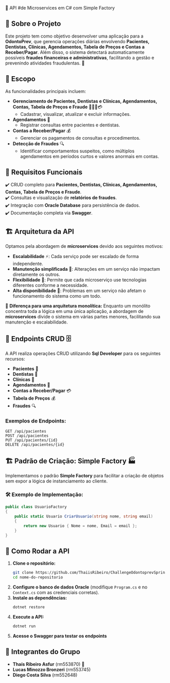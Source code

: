  📌 API #de Microservices em C# com Simple Factory

## 📖 Sobre o Projeto
Este projeto tem como objetivo desenvolver uma aplicação para a **OdontoPrev**, que gerencia operações diárias envolvendo **Pacientes, Dentistas, Clínicas, Agendamentos, Tabela de Preços e Contas a Receber/Pagar**. Além disso, o sistema detectará automaticamente possíveis **fraudes financeiras e administrativas**, facilitando a gestão e prevenindo atividades fraudulentas. 🚀

## 📐 Escopo
As funcionalidades principais incluem:
- **Gerenciamento de Pacientes, Dentistas e Clínicas, Agendamentos, Contas, Tabela de Preços e Fraude** 🏥👨‍⚕️💳
  - Cadastrar, visualizar, atualizar e excluir informações.
- **Agendamentos** 📅
  - Registrar consultas entre pacientes e dentistas.
- **Contas a Receber/Pagar** 💰
  - Gerenciar os pagamentos de consultas e procedimentos.
- **Detecção de Fraudes** 🔍
  - Identificar comportamentos suspeitos, como múltiplos agendamentos em períodos curtos e valores anormais em contas.

## 📝 Requisitos Funcionais
✔️ CRUD completo para **Pacientes, Dentistas, Clínicas, Agendamentos, Contas, Tabela de Preços e Fraude**.  
✔️ Consultas e visualização de **relatórios de fraudes**.  
✔️ Integração com **Oracle Database** para persistência de dados.  
✔️ Documentação completa via **Swagger**.  

## 🏗️ Arquitetura da API
Optamos pela abordagem de **microservices** devido aos seguintes motivos:
- **Escalabilidade** ⚡: Cada serviço pode ser escalado de forma independente.
- **Manutenção simplificada** 🔧: Alterações em um serviço não impactam diretamente os outros.
- **Flexibilidade** 🔀: Permite que cada microserviço use tecnologias diferentes conforme a necessidade.
- **Alta disponibilidade** 📡: Problemas em um serviço não afetam o funcionamento do sistema como um todo.

🔹 **Diferença para uma arquitetura monolítica:** Enquanto um monólito concentra toda a lógica em uma única aplicação, a abordagem de **microservices** divide o sistema em várias partes menores, facilitando sua manutenção e escalabilidade.

## 📌 Endpoints CRUD 🗄️
A API realiza operações CRUD utilizando **Sql Developer** para os seguintes recursos:
- **Pacientes** 👤
- **Dentistas** 🦷
- **Clínicas** 🏥
- **Agendamentos** 📅
- **Contas a Receber/Pagar** 💳
- **Tabela de Preços** 💰
- **Fraudes** 🔍

### Exemplos de Endpoints:
```http
GET /api/pacientes
POST /api/pacientes
PUT /api/pacientes/{id}
DELETE /api/pacientes/{id}
```

## 🏗️ Padrão de Criação: Simple Factory 🏭
Implementamos o padrão **Simple Factory** para facilitar a criação de objetos sem expor a lógica de instanciamento ao cliente.

### 🛠 Exemplo de Implementação:
```csharp
public class UsuarioFactory
{
    public static Usuario CriarUsuario(string nome, string email)
    {
        return new Usuario { Nome = nome, Email = email };
    }
}
```


## 🚀 Como Rodar a API
1. **Clone o repositório:**
   ```sh
   git clone https://github.com/ThaiisRibeiro/ChallengeOdontoprevSprint3.git
   cd nome-do-repositorio
   ```
2. **Configure o banco de dados Oracle** (modifique `Program.cs` e no  `Context.cs`  com as credenciais corretas).
3. **Instale as dependências:**
   ```sh
   dotnet restore
   ```
4. **Execute a API:**
   ```sh
   dotnet run
   ```
5. **Acesse o Swagger para testar os endpoints** 

## 👥 Integrantes do Grupo
- **Thaís Ribeiro Asfur** (rm553870) 🎯
- **Lucas Minozzo Bronzeri** (rm553745)
- **Diego Costa Silva** (rm552648)

